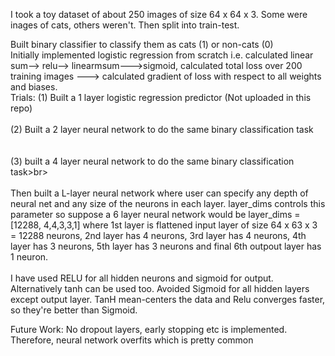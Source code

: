 I took a toy dataset of about 250 images of size 64 x 64 x 3. Some were inages of cats, others weren't. Then split into train-test. 

Built binary classifier to classify them as cats (1) or non-cats (0) <br>
Initially implemented logistic regression from scratch i.e. calculated linear sum--> relu--> linearmsum--->sigmoid, calculated total loss over 200 training images ---> calculated gradient of loss with respect to all weights and biases. 
<br>
Trials:
(1) Built a 1 layer logistic regression predictor (Not uploaded in this repo)
<br> 
<br>
(2) Built a 2 layer neural network to do the same binary classification task <br>
<br>
<br>
(3) built a 4 layer neural network to do the same binary classification task>br>
<br>
<br>
Then built a L-layer neural network where user can specify any depth of neural net and any size of the neurons in each layer. layer_dims controls this parameter so suppose a 6 layer neural network would be layer_dims = [12288, 4,4,3,3,1] where 1st layer is flattened input layer of size 64 x 63 x 3 = 12288 neurons, 2nd layer has 4 neurons, 3rd layer has 4 neurons, 4th layer has 3 neurons, 5th layer has 3 neurons and final 6th outpout layer has 1 neuron.<br>
<br>
I have used RELU for all hidden neurons and sigmoid for output. Alternatively tanh can be used too. Avoided Sigmoid for all hidden layers except output layer. TanH mean-centers the data and Relu converges faster, so they're better than Sigmoid. 

Future Work: No dropout layers, early stopping etc is implemented. Therefore, neural network overfits which is pretty common
